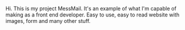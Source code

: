 Hi. This is my project MessMail. It's an example of what I'm capable of making as a front end developer. Easy to use, easy to read website with images, form and many other stuff.